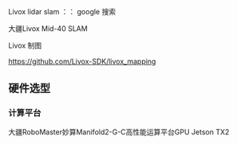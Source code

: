 <!--
 * @Author: your name
 * @Date: 2022-03-30 09:01:29
 * @LastEditTime: 2022-03-30 21:14:05
 * @LastEditors: Please set LastEditors
 * @Description: 打开koroFileHeader查看配置 进行设置: https://github.com/OBKoro1/koro1FileHeader/wiki/%E9%85%8D%E7%BD%AE
 * @FilePath: \LearningNote\Livox lidar slam.md
-->
Livox lidar slam ：： google 搜索



大疆Livox Mid-40 SLAM
 
Livox 制图

https://github.com/Livox-SDK/livox_mapping 



## 硬件选型

### 计算平台
大疆RoboMaster妙算Manifold2-G-C高性能运算平台GPU Jetson TX2


